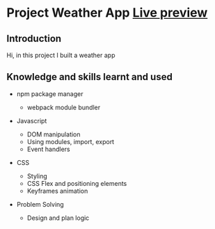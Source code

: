 # Project Weather App [Live preview](https://lancedang64.github.io/project_weather-app/)

## Introduction
Hi, in this project I built a weather app

## Knowledge and skills learnt and used
- npm package manager
  - webpack module bundler

- Javascript
  - DOM manipulation
  - Using modules, import, export
  - Event handlers

- CSS
  - Styling
  - CSS Flex and positioning elements
  - Keyframes animation
  
- Problem Solving
  - Design and plan logic
